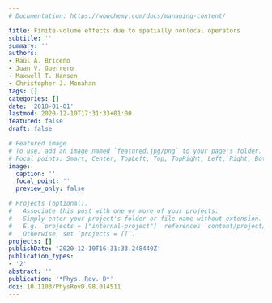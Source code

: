 ```yaml
---
# Documentation: https://wowchemy.com/docs/managing-content/

title: Finite-volume effects due to spatially nonlocal operators
subtitle: ''
summary: ''
authors:
- Raúl A. Briceño
- Juan V. Guerrero
- Maxwell T. Hansen
- Christopher J. Monahan
tags: []
categories: []
date: '2018-01-01'
lastmod: 2020-12-10T17:31:33+01:00
featured: false
draft: false

# Featured image
# To use, add an image named `featured.jpg/png` to your page's folder.
# Focal points: Smart, Center, TopLeft, Top, TopRight, Left, Right, BottomLeft, Bottom, BottomRight.
image:
  caption: ''
  focal_point: ''
  preview_only: false

# Projects (optional).
#   Associate this post with one or more of your projects.
#   Simply enter your project's folder or file name without extension.
#   E.g. `projects = ["internal-project"]` references `content/project/deep-learning/index.md`.
#   Otherwise, set `projects = []`.
projects: []
publishDate: '2020-12-10T16:31:33.248440Z'
publication_types:
- '2'
abstract: ''
publication: '*Phys. Rev. D*'
doi: 10.1103/PhysRevD.98.014511
---
```

